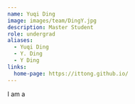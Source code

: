 ```yaml
---
name: Yuqi Ding
image: images/team/DingY.jpg
description: Master Student
role: undergrad
aliases:
  - Yuqi Ding
  - Y. Ding
  - Y Ding
links:
  home-page: https://ittong.github.io/
---
```


I am a 